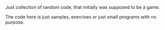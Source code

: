 Just collection of random code, that initially was supposed to be a game.

The code here is just samples, exercises or just small programs with no purpose.
